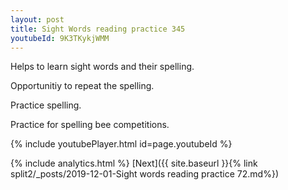 ```yaml
---
layout: post
title: Sight Words reading practice 345
youtubeId: 9K3TKykjWMM
---
```

 
 
Helps to learn sight words and their spelling.

Opportunitiy to repeat the spelling. 

Practice spelling. 
 
Practice for spelling bee competitions. 
 
{% include youtubePlayer.html id=page.youtubeId %}
 
 
{% include analytics.html %} 
[Next]({{ site.baseurl }}{% link  split2/_posts/2019-12-01-Sight words reading practice 72.md%})
 
